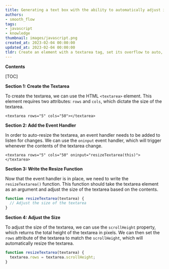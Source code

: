 ```yaml
---
title: Generating a text box with the ability to automatically adjust its size
authors:
- smooth_flow
tags:
- javascript
- knowledge
thumbnail: images/javascript.png
created_at: 2023-02-04 00:00:00
updated_at: 2023-02-04 00:00:00
tldr: Create an element with a textarea tag, set its overflow to auto, and set its rows attribute to 1.
---
```


**Contents**

[TOC]

**Section 1: Create the Textarea**

To create the textarea, we can use the HTML `<textarea>` element. This element requires two attributes: `rows` and `cols`, which dictate the size of the textarea.

```
<textarea rows="5" cols="50"></textarea>
```

**Section 2: Add the Event Handler**

In order to auto-resize the textarea, an event handler needs to be added to listen for changes. We can use the `oninput` event handler, which will trigger whenever the contents of the textarea change.

```
<textarea rows="5" cols="50" oninput="resizeTextarea(this)"></textarea>
```

**Section 3: Write the Resize Function**

Now that the event handler is in place, we need to write the `resizeTextarea()` function. This function should take the textarea element as an argument and adjust the size of the textarea based on the contents.

```javascript
function resizeTextarea(textarea) {
  // Adjust the size of the textarea
}
```

**Section 4: Adjust the Size**

To adjust the size of the textarea, we can use the `scrollHeight` property, which returns the total height of the textarea in pixels. We can then set the `rows` attribute of the textarea to match the `scrollHeight`, which will automatically resize the textarea.

```javascript
function resizeTextarea(textarea) {
  textarea.rows = textarea.scrollHeight;
}
```
